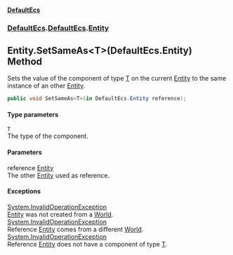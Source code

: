 #### [DefaultEcs](./index.md 'index')
### [DefaultEcs](./index.md 'index').[DefaultEcs](./DefaultEcs.md 'DefaultEcs').[Entity](./DefaultEcs-Entity.md 'DefaultEcs.Entity')
## Entity.SetSameAs&lt;T&gt;(DefaultEcs.Entity) Method
Sets the value of the component of type [T](#DefaultEcs-Entity-SetSameAs-T-(DefaultEcs-Entity)-T 'DefaultEcs.Entity.SetSameAs&lt;T&gt;(DefaultEcs.Entity).T') on the current [Entity](./DefaultEcs-Entity.md 'DefaultEcs.Entity') to the same instance of an other [Entity](./DefaultEcs-Entity.md 'DefaultEcs.Entity').  
```C#
public void SetSameAs<T>(in DefaultEcs.Entity reference);
```
#### Type parameters
<a name='DefaultEcs-Entity-SetSameAs-T-(DefaultEcs-Entity)-T'></a>
`T`  
The type of the component.  
#### Parameters
<a name='DefaultEcs-Entity-SetSameAs-T-(DefaultEcs-Entity)-reference'></a>
reference [Entity](./DefaultEcs-Entity.md 'DefaultEcs.Entity')  
The other [Entity](./DefaultEcs-Entity.md 'DefaultEcs.Entity') used as reference.  
#### Exceptions
[System.InvalidOperationException](https://docs.microsoft.com/en-us/dotnet/api/System.InvalidOperationException 'System.InvalidOperationException')  
[Entity](./DefaultEcs-Entity.md 'DefaultEcs.Entity') was not created from a [World](./DefaultEcs-World.md 'DefaultEcs.World').  
[System.InvalidOperationException](https://docs.microsoft.com/en-us/dotnet/api/System.InvalidOperationException 'System.InvalidOperationException')  
Reference [Entity](./DefaultEcs-Entity.md 'DefaultEcs.Entity') comes from a different [World](./DefaultEcs-World.md 'DefaultEcs.World').  
[System.InvalidOperationException](https://docs.microsoft.com/en-us/dotnet/api/System.InvalidOperationException 'System.InvalidOperationException')  
Reference [Entity](./DefaultEcs-Entity.md 'DefaultEcs.Entity') does not have a component of type [T](#DefaultEcs-Entity-SetSameAs-T-(DefaultEcs-Entity)-T 'DefaultEcs.Entity.SetSameAs&lt;T&gt;(DefaultEcs.Entity).T').  
